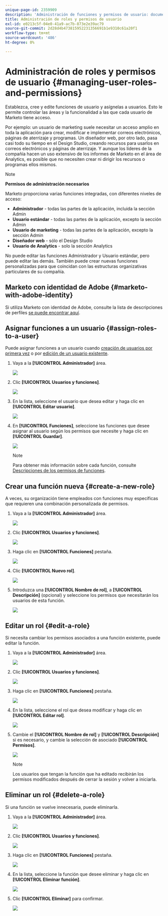 ```yaml
---
unique-page-id: 2359909
description: 'Administración de funciones y permisos de usuario: documentos de Marketo, documentación del producto'
title: Administración de roles y permisos de usuario
exl-id: e0213c5f-04e0-41a9-ac7b-873e2e39ac79
source-git-commit: 2d28d4b473815952231356691b1e9310c61a20f1
workflow-type: tm+mt
source-wordcount: '486'
ht-degree: 0%

---
```


# Administración de roles y permisos de usuario {#managing-user-roles-and-permissions}

Establezca, cree y edite funciones de usuario y asígnelas a usuarios. Esto le permite controlar las áreas y la funcionalidad a las que cada usuario de Marketo tiene acceso.

Por ejemplo: un usuario de marketing suele necesitar un acceso amplio en toda la aplicación para crear, modificar e implementar correos electrónicos, páginas de aterrizaje y programas. Un diseñador web, por otro lado, pasa casi todo su tiempo en el Design Studio, creando recursos para usarlos en correos electrónicos y páginas de aterrizaje. Y aunque los líderes de la compañía hacen un uso extensivo de los informes de Marketo en el área de Analytics, es posible que no necesiten crear ni dirigir los recursos o programas ellos mismos.

>[!NOTE]
>
>**Permisos de administración necesarios**

Marketo proporciona varias funciones integradas, con diferentes niveles de acceso:

* **Administrador** - todas las partes de la aplicación, incluida la sección Admin
* **Usuario estándar** - todas las partes de la aplicación, excepto la sección Admin
* **Usuario de marketing** - todas las partes de la aplicación, excepto la sección Admin
* **Diseñador web** - sólo el Design Studio
* **Usuario de Analytics** - solo la sección Analytics

No puede editar las funciones Administrador y Usuario estándar, pero puede editar las demás. También puede crear nuevas funciones personalizadas para que coincidan con las estructuras organizativas particulares de su compañía.

## Marketo con identidad de Adobe {#marketo-with-adobe-identity}

Si utiliza Marketo con identidad de Adobe, consulte la lista de descripciones de perfiles [se puede encontrar aquí](/help/marketo/product-docs/administration/marketo-with-adobe-identity/adobe-identity-management-overview.md#profile-levels).

## Asignar funciones a un usuario {#assign-roles-to-a-user}

Puede asignar funciones a un usuario cuando [creación de usuarios por primera vez](/help/marketo/product-docs/administration/users-and-roles/create-delete-edit-and-change-a-user-role.md) o por [edición de un usuario existente](/help/marketo/product-docs/administration/users-and-roles/managing-marketo-users.md).

1. Vaya a la **[!UICONTROL Administrador]** área.

   ![](assets/managing-user-roles-and-permissions-1.png)

1. Clic **[!UICONTROL Usuarios y funciones]**.

   ![](assets/managing-user-roles-and-permissions-2.png)

1. En la lista, seleccione el usuario que desea editar y haga clic en **[!UICONTROL Editar usuario]**.

   ![](assets/managing-user-roles-and-permissions-3.png)

1. En **[!UICONTROL Funciones]**, seleccione las funciones que desee asignar al usuario según los permisos que necesite y haga clic en **[!UICONTROL Guardar]**.

   ![](assets/managing-user-roles-and-permissions-4.png)

   >[!NOTE]
   >
   >Para obtener más información sobre cada función, consulte [Descripciones de los permisos de funciones](/help/marketo/product-docs/administration/users-and-roles/descriptions-of-role-permissions.md).

## Crear una función nueva {#create-a-new-role}

A veces, su organización tiene empleados con funciones muy específicas que requieren una combinación personalizada de permisos.

1. Vaya a la **[!UICONTROL Administrador]** área.

   ![](assets/managing-user-roles-and-permissions-5.png)

1. Clic **[!UICONTROL Usuarios y funciones]**.

   ![](assets/managing-user-roles-and-permissions-6.png)

1. Haga clic en **[!UICONTROL Funciones]** pestaña.

   ![](assets/managing-user-roles-and-permissions-7.png)

1. Clic **[!UICONTROL Nuevo rol]**.

   ![](assets/managing-user-roles-and-permissions-8.png)

1. Introduzca una **[!UICONTROL Nombre de rol]**, a **[!UICONTROL Descripción]** (opcional) y seleccione los permisos que necesitarán los usuarios de esta función.

   ![](assets/managing-user-roles-and-permissions-9.png)

## Editar un rol {#edit-a-role}

Si necesita cambiar los permisos asociados a una función existente, puede editar la función.

1. Vaya a la **[!UICONTROL Administrador]** área.

   ![](assets/managing-user-roles-and-permissions-10.png)

1. Clic **[!UICONTROL Usuarios y funciones]**.

   ![](assets/managing-user-roles-and-permissions-11.png)

1. Haga clic en **[!UICONTROL Funciones]** pestaña.

   ![](assets/managing-user-roles-and-permissions-12.png)

1. En la lista, seleccione el rol que desea modificar y haga clic en **[!UICONTROL Editar rol]**.

   ![](assets/managing-user-roles-and-permissions-13.png)

1. Cambie el **[!UICONTROL Nombre de rol]** y **[!UICONTROL Descripción]** si es necesario, y cambie la selección de asociado **[!UICONTROL Permisos]**.

   ![](assets/managing-user-roles-and-permissions-14.png)

   >[!NOTE]
   >
   >Los usuarios que tengan la función que ha editado recibirán los permisos modificados después de cerrar la sesión y volver a iniciarla.

## Eliminar un rol {#delete-a-role}

Si una función se vuelve innecesaria, puede eliminarla.

1. Vaya a la **[!UICONTROL Administrador]** área.

   ![](assets/managing-user-roles-and-permissions-15.png)

1. Clic **[!UICONTROL Usuarios y funciones]**.

   ![](assets/managing-user-roles-and-permissions-16.png)

1. Haga clic en **[!UICONTROL Funciones]** pestaña.

   ![](assets/managing-user-roles-and-permissions-17.png)

1. En la lista, seleccione la función que desee eliminar y haga clic en **[!UICONTROL Eliminar función]**.

   ![](assets/managing-user-roles-and-permissions-18.png)

1. Clic **[!UICONTROL Eliminar]** para confirmar.

   ![](assets/managing-user-roles-and-permissions-19.png)
